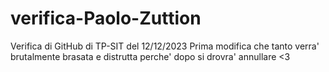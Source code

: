 # verifica-Paolo-Zuttion
Verifica di GitHub di TP-SIT del 12/12/2023
Prima modifica che tanto verra' brutalmente brasata e distrutta perche' dopo si drovra' annullare <3